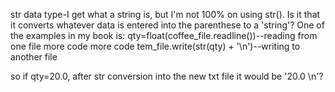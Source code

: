 str data type-I get what a string is, but I'm not 100% on using str(). Is it that it converts whatever data is entered into the parenthese to a 'string'? One of the examples in my book is: 
                qty=float(coffee_file.readline())--reading from one file
                more code more code
                tem_file.write(str(qty) + '\n')--writing to another file

so if qty=20.0, after str conversion into the new txt file it would be '20.0 \n'?